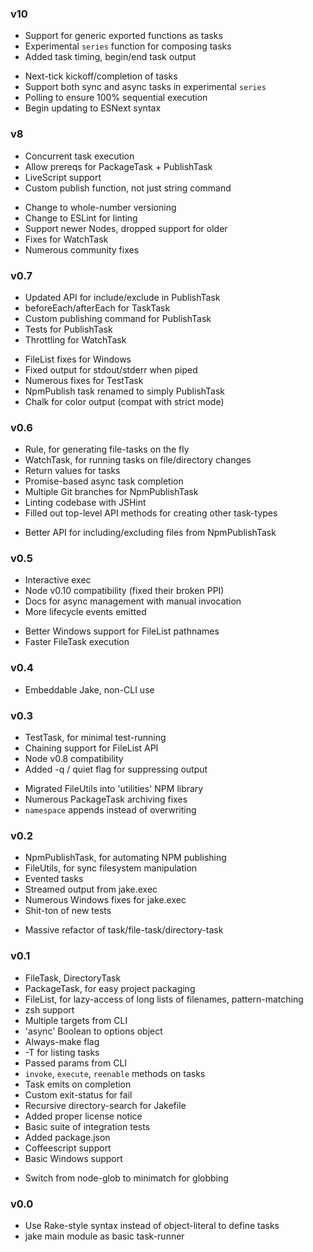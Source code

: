 ### v10
+ Support for generic exported functions as tasks
+ Experimental `series` function for composing tasks
+ Added task timing, begin/end task output
* Next-tick kickoff/completion of tasks
* Support both sync and async tasks in experimental `series`
* Polling to ensure 100% sequential execution
* Begin updating to ESNext syntax

### v8
+ Concurrent task execution
+ Allow prereqs for PackageTask + PublishTask
+ LiveScript support
+ Custom publish function, not just string command
* Change to whole-number versioning
* Change to ESLint for linting
* Support newer Nodes, dropped support for older
* Fixes for WatchTask
* Numerous community fixes

### v0.7
+ Updated API for include/exclude in PublishTask
+ beforeEach/afterEach for TaskTask
+ Custom publishing command for PublishTask
+ Tests for PublishTask
+ Throttling for WatchTask
* FileList fixes for Windows
* Fixed output for stdout/stderr when piped
* Numerous fixes for TestTask
* NpmPublish task renamed to simply PublishTask
* Chalk for color output (compat with strict mode)

### v0.6
+ Rule, for generating file-tasks on the fly
+ WatchTask, for running tasks on file/directory changes
+ Return values for tasks
+ Promise-based async task completion
+ Multiple Git branches for NpmPublishTask
+ Linting codebase with JSHint
+ Filled out top-level API methods for creating other task-types
* Better API for including/excluding files from NpmPublishTask

### v0.5
+ Interactive exec
+ Node v0.10 compatibility (fixed their broken PPI)
+ Docs for async management with manual invocation
+ More lifecycle events emitted
* Better Windows support for FileList pathnames
* Faster FileTask execution

### v0.4
+ Embeddable Jake, non-CLI use

### v0.3
+ TestTask, for minimal test-running
+ Chaining support for FileList API
+ Node v0.8 compatibility
+ Added -q / quiet flag for suppressing output
* Migrated FileUtils into 'utilities' NPM library
* Numerous PackageTask archiving fixes
* `namespace` appends instead of overwriting

### v0.2
+ NpmPublishTask, for automating NPM publishing
+ FileUtils, for sync filesystem manipulation
+ Evented tasks
+ Streamed output from jake.exec
+ Numerous Windows fixes for jake.exec
+ Shit-ton of new tests
* Massive refactor of task/file-task/directory-task

### v0.1
+ FileTask, DirectoryTask
+ PackageTask, for easy project packaging
+ FileList, for lazy-access of long lists of filenames, pattern-matching
+ zsh support
+ Multiple targets from CLI
+ 'async' Boolean to options object
+ Always-make flag
+ -T for listing tasks
+ Passed params from CLI
+ `invoke`, `execute`, `reenable` methods on tasks
+ Task emits on completion
+ Custom exit-status for fail
+ Recursive directory-search for Jakefile
+ Added proper license notice
+ Basic suite of integration tests
+ Added package.json
+ Coffeescript support
+ Basic Windows support
* Switch from node-glob to minimatch for globbing

### v0.0
+ Use Rake-style syntax instead of object-literal to define tasks
+ jake main module as basic task-runner
